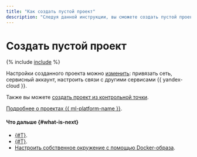 ```yaml
---
title: "Как создать пустой проект"
description: "Следуя данной инструкции, вы сможете создать пустой проект."
---
```


# Создать пустой проект

{% include [include](../../../_includes/datasphere/ui-create-project.md) %}

Настройки созданного проекта можно [изменить](update.md): привязать сеть, сервисный аккаунт, настроить связи с другими сервисами {{ yandex-cloud }}.

Также вы можете [создать проект из контрольной точки](checkpoints.md#import).

[Подробнее о проектах {{ ml-platform-name }}](../../concepts/project.md).

#### Что дальше {#what-is-next}

* [{#T}](install-dependencies.md).
* [{#T}](control-compute-resources.md).
* [Настроить собственное окружение с помощью Docker-образа](../user-images.md).
